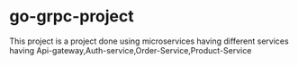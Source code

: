 # go-grpc-project
This project is a project done using microservices having different services having Api-gateway,Auth-service,Order-Service,Product-Service
